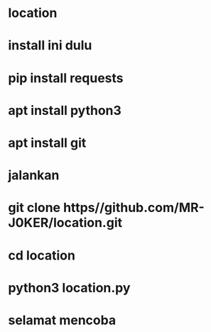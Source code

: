 # location 
# install ini dulu

# pip install requests 
# apt install python3 
# apt install git 

# jalankan

# git clone https//github.com/MR-J0KER/location.git 
# cd location
# python3 location.py

# selamat mencoba #

